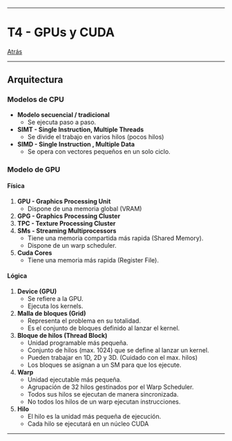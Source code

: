 
---
# T4 - GPUs y CUDA

[Atrás](../README.md)

---
## Arquitectura
### Modelos de CPU
- **Modelo secuencial / tradicional**
	- Se ejecuta paso a paso.
- **SIMT - Single Instruction, Multiple Threads**
	- Se divide el trabajo en varios hilos (pocos hilos)
- **SIMD - Single Instruction , Multiple Data**
	- Se opera con vectores pequeños en un solo ciclo.
### Modelo de GPU
#### Física
1. **GPU - Graphics Processing Unit**
	- Dispone de una memoria global (VRAM)
2. **GPG - Graphics Processing Cluster**
3. **TPC - Texture Processing Cluster**
4. **SMs - Streaming Multiprocessors**
	- Tiene una memoria compartida más rapida (Shared Memory).
	- Dispone de un warp scheduler.
5. **Cuda Cores**
	- Tiene una memoria más rapida (Register File).
#### Lógica
1. **Device (GPU)**
	- Se refiere a la GPU.
	- Ejecuta los kernels.
2. **Malla de bloques (Grid)**
	- Representa el problema en su totalidad.
	- Es el conjunto de bloques definido al lanzar el kernel.
3. **Bloque de hilos (Thread Block)**
	- Unidad programable más pequeña.
	- Conjunto de hilos (max. 1024) que se define al lanzar un kernel.
	- Pueden trabajar en 1D, 2D y 3D. (Cuidado con el max. hilos)
	- Los bloques se asignan a un SM para que los ejecute.
4. **Warp**
	- Unidad ejecutable más pequeña.
	- Agrupación de 32 hilos gestinados por el Warp Scheduler.
	- Todos sus hilos se ejecutan de manera sincronizada.
	- No todos los hilos de un warp ejecutan instrucciones.
5. **Hilo**
	- El hilo es la unidad más pequeña de ejecución.
	- Cada hilo se ejecutará en un núcleo CUDA

---
